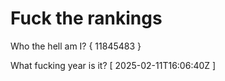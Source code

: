 # Fuck the rankings

Who the hell am I?
{ 11845483 }

What fucking year is it?
[ 2025-02-11T16:06:40Z ]
